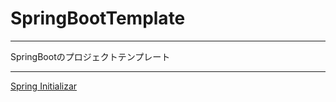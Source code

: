 # SpringBootTemplate

*****

SpringBootのプロジェクトテンプレート

*****

[Spring Initializar](https://start.spring.io/)

